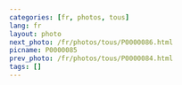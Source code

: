 ```yaml
---
categories: [fr, photos, tous]
lang: fr
layout: photo
next_photo: /fr/photos/tous/P0000086.html
picname: P0000085
prev_photo: /fr/photos/tous/P0000084.html
tags: []
---
```


